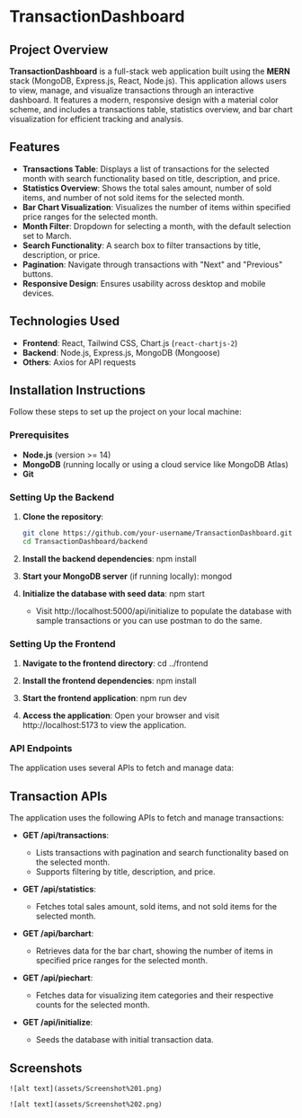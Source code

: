 # TransactionDashboard

## Project Overview

**TransactionDashboard** is a full-stack web application built using the **MERN** stack (MongoDB, Express.js, React, Node.js). This application allows users to view, manage, and visualize transactions through an interactive dashboard. It features a modern, responsive design with a material color scheme, and includes a transactions table, statistics overview, and bar chart visualization for efficient tracking and analysis.

## Features

- **Transactions Table**: Displays a list of transactions for the selected month with search functionality based on title, description, and price.
- **Statistics Overview**: Shows the total sales amount, number of sold items, and number of not sold items for the selected month.
- **Bar Chart Visualization**: Visualizes the number of items within specified price ranges for the selected month.
- **Month Filter**: Dropdown for selecting a month, with the default selection set to March.
- **Search Functionality**: A search box to filter transactions by title, description, or price.
- **Pagination**: Navigate through transactions with "Next" and "Previous" buttons.
- **Responsive Design**: Ensures usability across desktop and mobile devices.

## Technologies Used

- **Frontend**: React, Tailwind CSS, Chart.js (`react-chartjs-2`)
- **Backend**: Node.js, Express.js, MongoDB (Mongoose)
- **Others**: Axios for API requests

## Installation Instructions

Follow these steps to set up the project on your local machine:

### Prerequisites

- **Node.js** (version >= 14)
- **MongoDB** (running locally or using a cloud service like MongoDB Atlas)
- **Git**

### Setting Up the Backend

1. **Clone the repository**:
   ```bash
   git clone https://github.com/your-username/TransactionDashboard.git
   cd TransactionDashboard/backend

2. **Install the backend dependencies**:
    npm install

3. **Start your MongoDB server** (if running locally):
    mongod

4. **Initialize the database with seed data**:
    npm start
    - Visit http://localhost:5000/api/initialize to populate the database with sample transactions or you can  use postman to do the same.

### Setting Up the Frontend
1. **Navigate to the frontend directory**:
    cd ../frontend
    
2. **Install the frontend dependencies**:
    npm install

3. **Start the frontend application**:
    npm run dev

4. **Access the application**:
    Open your browser and visit http://localhost:5173 to view the application.

### API Endpoints
The application uses several APIs to fetch and manage data:

## Transaction APIs

The application uses the following APIs to fetch and manage transactions:

- **GET /api/transactions**: 
  - Lists transactions with pagination and search functionality based on the selected month.
  - Supports filtering by title, description, and price.
  
- **GET /api/statistics**: 
  - Fetches total sales amount, sold items, and not sold items for the selected month.
  
- **GET /api/barchart**: 
  - Retrieves data for the bar chart, showing the number of items in specified price ranges for the selected month.
  
- **GET /api/piechart**: 
  - Fetches data for visualizing item categories and their respective counts for the selected month.
  
- **GET /api/initialize**: 
  - Seeds the database with initial transaction data.


## Screenshots

    ![alt text](assets/Screenshot%201.png)

    ![alt text](assets/Screenshot%202.png)